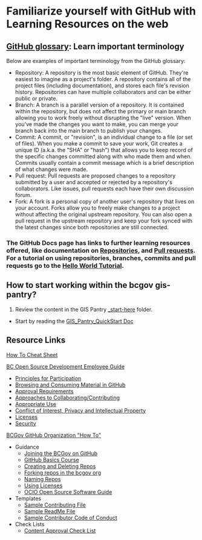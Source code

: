 # Familiarize yourself with GitHub with Learning Resources on the web
## [GitHub glossary](https://docs.github.com/en/get-started/quickstart/github-glossary#repository): Learn important terminology
Below are examples of important terminology from the GitHub glossary:
- Repository: A repository is the most basic element of GitHub. They're easiest to imagine as a project's folder. A repository contains all of the project files (including documentation), and stores each file's revision history. Repositories can have multiple collaborators and can be either public or private.
- Branch: A branch is a parallel version of a repository. It is contained within the repository, but does not affect the primary or main branch allowing you to work freely without disrupting the "live" version. When you've made the changes you want to make, you can merge your branch back into the main branch to publish your changes.
- Commit: A commit, or "revision", is an individual change to a file (or set of files). When you make a commit to save your work, Git creates a unique ID (a.k.a. the "SHA" or "hash") that allows you to keep record of the specific changes committed along with who made them and when. Commits usually contain a commit message which is a brief description of what changes were made.
- Pull request: Pull requests are proposed changes to a repository submitted by a user and accepted or rejected by a repository's collaborators. Like issues, pull requests each have their own discussion forum.
-	Fork: A fork is a personal copy of another user's repository that lives on your account. Forks allow you to freely make changes to a project without affecting the original upstream repository. You can also open a pull request in the upstream repository and keep your fork synced with the latest changes since both repositories are still connected.
### The GitHub Docs page has links to further learning resources offered, like documentation on [Repositories](https://docs.github.com/en/repositories), and [Pull requests](https://docs.github.com/en/pull-requests). For a tutorial on using repositories, branches, commits and pull requests go to the [Hello World Tutorial](https://docs.github.com/en/get-started/quickstart/hello-world). 
## How to start working within the bcgov gis-pantry? 
1. Review the content in the GIS Pantry [_start-here](../_start-here) folder.
- Start by reading the [GIS_Pantry_QuickStart Doc](<QuickStart - BEGIN HERE.md>)

## Resource Links
[How To Cheat Sheet](https://github.com/bcgov/BC-Policy-Framework-For-GitHub/blob/master/BC-Gov-Org-HowTo/Cheatsheet.md)

[BC Open Source Development Employee Guide](https://github.com/bcgov/BC-Policy-Framework-For-GitHub/tree/master/BC-Open-Source-Development-Employee-Guide)
- [Principles for Participation](https://github.com/bcgov/BC-Policy-Framework-For-GitHub/blob/master/BC-Open-Source-Development-Employee-Guide/Principles.md)
- [Browsing and Consuming Material in GitHub](https://github.com/bcgov/BC-Policy-Framework-For-GitHub/blob/master/BC-Open-Source-Development-Employee-Guide/browsing-consuming.md)
- [Approval Requirements](https://github.com/bcgov/BC-Policy-Framework-For-GitHub/blob/master/BC-Open-Source-Development-Employee-Guide/Content-Approval-Checklist.md)
- [Approaches to Collaborating/Contributing](https://github.com/bcgov/BC-Policy-Framework-For-GitHub/blob/master/BC-Open-Source-Development-Employee-Guide/Collaborating-Contributing.md)
- [Appropriate Use](https://github.com/bcgov/BC-Policy-Framework-For-GitHub/blob/master/BC-Open-Source-Development-Employee-Guide/appropriate-use.md)
- [Conflict of Interest, Privacy and Intellectual Property](https://github.com/bcgov/BC-Policy-Framework-For-GitHub/blob/master/BC-Open-Source-Development-Employee-Guide/COI-Priv-IP.md)
- [Licenses](https://github.com/bcgov/BC-Policy-Framework-For-GitHub/blob/master/BC-Open-Source-Development-Employee-Guide/Licenses.md)
- [Security](https://github.com/bcgov/BC-Policy-Framework-For-GitHub/blob/master/BC-Open-Source-Development-Employee-Guide/Security.md)

[BCGov GitHub Organization "How To"](https://github.com/bcgov/BC-Policy-Framework-For-GitHub/tree/master/BC-Gov-Org-HowTo)
- Guidance
    - [Joining the BCGov on GitHub](https://github.com/bcgov/BC-Policy-Framework-For-GitHub/blob/master/BC-Gov-Org-HowTo/Joining-the-BCGov-on-GitHub.md)
    - [GitHub Basics Course](https://github.com/blog/2245-are-you-new-around-here-introducing-an-on-demand-course-in-github-basics)
    - [Creating and Deleting Repos](https://github.com/bcgov/BC-Policy-Framework-For-GitHub/blob/master/BC-Gov-Org-HowTo/Creating-Repos.md)
    - [Forking repos in the bcgov org](https://github.com/bcgov/BC-Policy-Framework-For-GitHub/blob/master/BC-Gov-Org-HowTo/Forking-Repos.md)
    - [Naming Repos](https://github.com/bcgov/BC-Policy-Framework-For-GitHub/blob/master/BC-Gov-Org-HowTo/Naming-Repos.md)
    - [Using Licenses](https://github.com/bcgov/BC-Policy-Framework-For-GitHub/blob/master/BC-Gov-Org-HowTo/using-licenses.md)
    - [OCIO Open Source Software Guide](https://github.com/bcgov/BC-Policy-Framework-For-GitHub/blob/31300dd4ac9b6b143c94b868dde9880bf5655bfc/ref-docs/96184_Open_Source_Guideline.pdf)
- Templates
	- [Sample Contributing File](https://github.com/bcgov/BC-Policy-Framework-For-GitHub/blob/master/BC-Gov-Org-HowTo/SAMPLE-CONTRIBUTING.md)
	- [Sample ReadMe File](https://github.com/bcgov/BC-Policy-Framework-For-GitHub/blob/master/BC-Gov-Org-HowTo/SAMPLE-README.md)
    - [Sample Contributor Code of Conduct](https://github.com/bcgov/BC-Policy-Framework-For-GitHub/blob/master/BC-Gov-Org-HowTo/SAMPLE-CODE_OF_CONDUCT.md)
- Check Lists
	- [Content Approval Check List](https://github.com/bcgov/BC-Policy-Framework-For-GitHub/blob/master/ref-docs/Open-Content-Assessment-Checklist.pdf)


